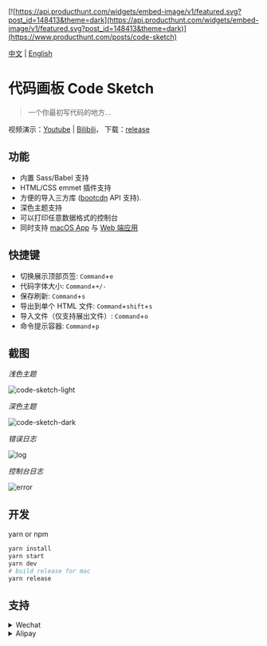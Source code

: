[![https://api.producthunt.com/widgets/embed-image/v1/featured.svg?post_id=148413&theme=dark](https://api.producthunt.com/widgets/embed-image/v1/featured.svg?post_id=148413&theme=dark)](https://www.producthunt.com/posts/code-sketch)

[中文](README.md) | [English](README-en.md)
# 代码画板 Code Sketch

> 一个你最初写代码的地方...

视频演示：[Youtube](https://youtu.be/gIxrk8iXACE) | [Bilibili](https://www.bilibili.com/video/av45565947/)， 
下载：[release](https://github.com/keelii/code-sketch/releases/)

## 功能

* 内置 Sass/Babel 支持
* HTML/CSS emmet 插件支持
* 方便的导入三方库 ([bootcdn](https://www.bootcdn.cn/) API 支持).
* 深色主题支持
* 可以打印任意数据格式的控制台
* 同时支持 [macOS App](http://code-sketch.com) 与 [Web 端应用](http://web.code-sketch.com)

## 快捷键

* 切换展示顶部页签: `Command`+`e`
* 代码字体大小: `Command`+`+/-`
* 保存刷新: `Command`+`s`
* 导出到单个 HTML 文件: `Command`+`shift`+`s`
* 导入文件（仅支持展出文件）: `Command`+`o`
* 命令提示容器: `Command`+`p`

## 截图

*浅色主题*

![code-sketch-light](https://code-sketch.com/image/code-sketch-light-theme.png)

*深色主题*

![code-sketch-dark](https://code-sketch.com/image/code-sketch-dark-theme.png)

*错误日志*

![log](https://code-sketch.com/image/code-sketch-error-log.png)

*控制台日志*

![error](https://code-sketch.com/image/code-sketch-console-log.png)


## 开发

yarn or npm

```bash
yarn install
yarn start
yarn dev
# build release for mac
yarn release
```

## 支持

<details><summary>Wechat</summary>
<p>
    <img id="wechat-img" width="150" height="150" src="https://img20.360buyimg.com/devfe/jfs/t1/21276/10/6601/79942/5c612355Ebf90f7d4/59d92ca3cd5e85f8.png" alt="donate-wechat" />
</p>
</details>

<details><summary>Alipay</summary>
<p>
    <img id="wechat-img" width="150" height="150" src="https://img10.360buyimg.com/devfe/jfs/t1/20408/25/6709/20132/5c612338E1e48641f/20cf08d4409c6a8e.png" alt="donate-wechat" />
</p>
</details>

